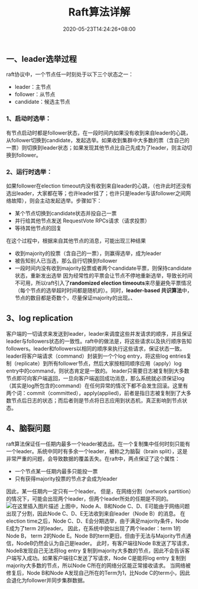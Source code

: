 ﻿---
title: "Raft算法详解"
date: 2020-05-23T14:24:26+08:00
draft: false
tags:
    - Raft
---

## 一、leader选举过程
 raft协议中，一个节点任一时刻处于以下三个状态之一：

 - leader：主节点
 - follower：从节点
 - candidate：候选主节点
 
### 1、启动时选举：
有节点启动时都是follower状态，在一段时间内如果没有收到来自leader的心跳，从follower切换到candidate，发起选举。如果收到集群中大多数的票（含自己的一票）则切换到leader状态；如果发现其他节点比自己先成为了leader，则主动切换到follower。
### 2、运行时选举：
如果follower在election timeout内没有收到来自leader的心跳，（也许此时还没有选出leader，大家都在等；也许leader挂了；也许只是leader与该follower之间网络故障），则会主动发起选举。步骤如下：
 - 某个节点切换到candidate状态并投自己一票
 - 并行给其他节点发送 RequestVote RPCs请求（请求投票）
 - 等待其他节点的回复
 
在这个过程中，根据来自其他节点的消息，可能出现三种结果
 - 收到majority的投票（含自己的一票），则赢得选举，成为leader
 - 被告知别人已当选，那么自行切换到follower
 - 一段时间内没有收到majority投票或者两个candidate平票，则保持candidate状态，重新发出选举
因为经常性的平票会让节点不停地重新选举，导致长时间不可用，所以raft引入了**randomized election timeouts**来尽量避免平票情况（每个节点的选举超时时间都是随机的）。同时，**leader-based 共识算法**中，节点的数目都是奇数个，尽量保证majority的出现。、
## 3、log replication
客户端的一切请求来发送到leader，leader来调度这些并发请求的顺序，并且保证leader与followers状态的一致性。raft中的做法是，将这些请求以及执行顺序告知followers。leader和followers以相同的顺序来执行这些请求，保证状态一致。leader将客户端请求（command）封装到一个个log entry，将这些log entries复制（replicate）到所有follower节点，然后大家按相同顺序应用（apply）log entry中的command，则状态肯定是一致的。
leader只需要日志被复制到大多数节点即可向客户端返回，一旦向客户端返回成功消息，那么系统就必须保证log（其实是log所包含的command）在任何异常的情况下都不会发生回滚。这里有两个词：commit（committed），apply(applied)，前者是指日志被复制到了大多数节点后日志的状态；而后者则是节点将日志应用到状态机，真正影响到节点状态。
## 4、脑裂问题
raft算法保证任一任期内最多一个leader被选出。在一个复制集中任何时刻只能有一个leader。系统中同时有多余一个leader，被称之为脑裂（brain split），这是非常严重的问题，会导致数据的覆盖丢失。在raft中，两点保证了这个属性：
 - 一个节点某一任期内最多只能投一票
 - 只有获得majority投票的节点才会成为leader

因此，某一任期内一定只有一个leader。
但是，在网络分割（network partition）的情况下，可能会出现两个leader，但两个leader所处的任期是不同的。
![在这里插入图片描述](https://img-blog.csdnimg.cn/20200523164912166.png)
上图中，Node A、B和Node C、D、E可能由于网络问题出现了分割，因此Node C、D、E无法收到来自leader（Node B）的消息。
在election time之后，Node C、D、E会分期选举，由于满足majority条件，Node E成为了term 2的leader。
因此，在系统中貌似出现了两个leader：term 1的Node B， term 2的Node E。Node B的term更旧，但由于无法与Majority节点通信，NodeB仍然会认为自己是leader。
此时，有客户端往Node B发送了写请求，NodeB发现自己无法将log entry 复制到majority大多数的节点，因此不会告诉客户端写入成功。如果客户端往C发送了写请求，Node C是能将log entry 复制到majority大多数的节点，所以Node C所在的网络分区能正常接收请求。
当网络被修复后，Node B和Node A发现自己所在的Term为1，比Node C的term小，因此会退化为follower并同步集群数据。
